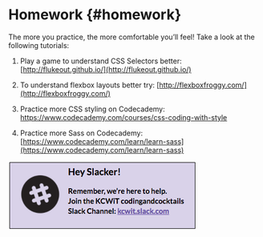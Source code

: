 # Homework {#homework}

The more you practice, the more comfortable you’ll feel!  Take a look at the following tutorials:

1. Play a game to understand CSS Selectors better: [http://flukeout.github.io/](http://flukeout.github.io/)

2. To understand flexbox layouts better try: [http://flexboxfroggy.com/](http://flexboxfroggy.com/)

3. Practice more CSS styling on Codecademy: https://www.codecademy.com/courses/css-coding-with-style

4.  Practice more Sass on Codecademy: [https://www.codecademy.com/learn/learn-sass](https://www.codecademy.com/learn/learn-sass)   

[![](/images/slack.png)](http://kcwit.slack.com)